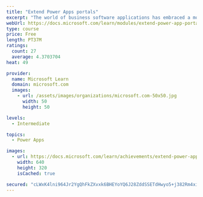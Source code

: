 ```yaml
---
title: "Extend Power Apps portals"
excerpt: "The world of business software applications has embraced a movement toward building apps that use low-code/no-code methods. This movement is one of the pillars of Microsoft Power Platform, including Power Apps portals. However, many projects often include functionality or features that can only be addressed with advanced software development techniques. This module explains how to extend portal functionality by using software development and how to use application lifecycle management (ALM) techniques to deploy portals."
webUrl: https://docs.microsoft.com/learn/modules/extend-power-app-portals/
type: course
price: Free
length: PT37M
ratings:
  count: 27
  average: 4.3703704
heat: 49

provider:
  name: Microsoft Learn
  domain: microsoft.com
  images:
    - url: /assets/images/organizations/microsoft.com-50x50.jpg
      width: 50
      height: 50

levels:
  - Intermediate

topics:
  - Power Apps

images:
  - url: https://docs.microsoft.com/learn/achievements/extend-power-app-portals-social.png
    width: 640
    height: 320
    isCached: true

secured: "cLWxK4lni964Jr2YgQhFkZXvxk6BHEYoYQ6J28ZddSSETdHwyo5+j382Rm4xic5oiq7L7x3IywoePj0F68UYFG0/X+V/xS9oErvnTGNAK+7XUcBmYZl4pbyL2CkB5xm2GYlzWhBEQAk9L8VEI5C2mH3GonWNFfpBFvwO6I5xi0atISW01R+OxhfPJm5HaKa6sKe0Eswzp/tUyBmPtNMWxIYjSdkCh6E2lRKAZJMhB7k+ccZhqtby22bSLLPEHQF29aCYjA/Nc0UXNsyVYclSS/wPO4P3rFM9sq1QzQd1jIcUzn0Xw3diKgh02j8JlkBM3r/EqfxRTkK3BzWyIF98VtKno39BtOF2N1Y5E0zJxlp6Qq37vNtKZAJyq2ZmjgA77cfLVSSaw2xijGLkjZ94Vus7Ih6m46LJkFDUuVBYOhU=;o43AsdTrvRhyKe/quN8g5Q=="
---
```


